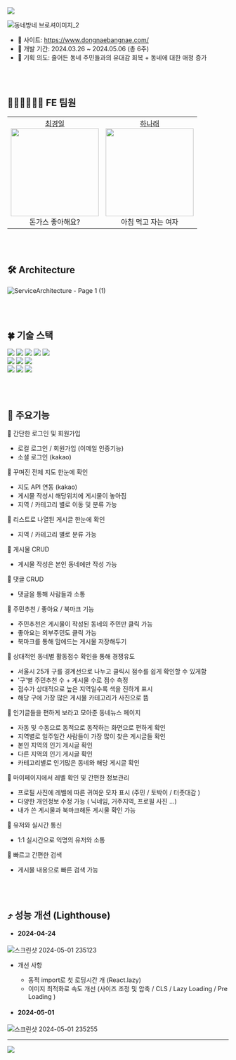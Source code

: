 <img src="https://capsule-render.vercel.app/api?type=waving&color=0:85daff,100:6799fe&height=180&text=동네방네&animation=&fontColor=ffffff&fontSize=70" />

![동네방네 브로셔이미지_2](https://github.com/Nawabali-project/Nawabali-FE/assets/80045891/04580244-b863-4ccc-a356-f513ba0c5a50)

* 🔗 사이트: https://www.dongnaebangnae.com/
* 📆 개발 기간: 2024.03.26 ~ 2024.05.06 (총 6주)
* 🌱 기획 의도: 줄어든 동네 주민들과의 유대감 회복 + 동네에 대한 애정 증가


<br><br>
## 🧑🏻‍💻👩🏻‍💻 FE 팀원
<table>
  <tbody>
    <tr>
      <td align="center">
        <a href="https://github.com/inhachoi">최경일</a><br />
        <img src="https://scontent-ssn1-1.cdninstagram.com/v/t51.2885-15/387265705_688108082998779_5231387308078165349_n.jpg?stp=dst-jpg_s150x150&_nc_ht=scontent-ssn1-1.cdninstagram.com&_nc_cat=103&_nc_ohc=VqkETrfmL_EQ7kNvgEz6-fE&edm=AGXveE0BAAAA&ccb=7-5&oh=00_AfAokniF-Ao9PXx3EFNym1c8mseIwhiJYnrkuLYkRZ5aaA&oe=66382C92&_nc_sid=cf751b" width="200px;" alt=""/><br />
         돈가스 좋아해요? <br />
        </td>
      <td align="center">
        <a href="https://github.com/1roo">하나래</a><br />
        <img src="https://scontent-ssn1-1.cdninstagram.com/v/t51.12442-15/69368022_980938318926608_4714438118412745851_n.jpg?stp=c0.398.1024.1024a_dst-jpg_e35_s150x150&_nc_ht=scontent-ssn1-1.cdninstagram.com&_nc_cat=108&_nc_ohc=YjyM_2KJLjcQ7kNvgGYoJvc&edm=AGXveE0BAAAA&ccb=7-5&oh=00_AfANWQdR07IR3pkt-AVZfkHDuHN0o4KrN9koCeWCXOnnyw&oe=66343A24&_nc_sid=cf751b" width="200px;" alt=""/><br />
         아침 먹고 자는 여자 <br />
        </td>
    </tr>
  </tbody>
</table>


<br><br>
## 🛠 Architecture
![ServiceArchitecture - Page 1 (1)](https://github.com/Nawabali-project/Nawabali-FE/assets/80045891/544a2684-a5ff-4759-8617-1f3c8de7ea36)


<br><br>
## 🍀 기술 스택
<div align='left'>
  <img src="https://img.shields.io/badge/html5-E34F26?style=for-the-badge&logo=html5&logoColor=white"> 
  <img src="https://img.shields.io/badge/css-1572B6?style=for-the-badge&logo=css3&logoColor=white"> 
  <img src="https://img.shields.io/badge/javascript-F7DF1E?style=for-the-badge&logo=javascript&logoColor=black"> 
  <img src="https://img.shields.io/badge/TypeScript-3178C6?style=for-the-badge&logo=typescript&logoColor=white">
  <img src="https://img.shields.io/badge/react-61DAFB?style=for-the-badge&logo=react&logoColor=black"> 
  <br>
  <img src="https://img.shields.io/badge/socket.io--client-007CE2?style=for-the-badge&logo=axios&logoColor=white">
  <img src="https://img.shields.io/badge/Axios-%23593d88.svg?style=for-the-badge&logoColor=000000">
  <img src="https://img.shields.io/badge/styled--components-DB7093?style=for-the-badge&logo=styled-components&logoColor=white">
  <br>
  <img src="https://img.shields.io/badge/GitHub%20Actions-232F3E?style=for-the-badge&logo=GitHubActions&logoColor=2088FF"/>
  <img src="https://img.shields.io/badge/github-181717?style=for-the-badge&logo=github&logoColor=white">
  <img src="https://img.shields.io/badge/git-F05032?style=for-the-badge&logo=git&logoColor=white">
  <br>
</div>

<br><br>
## 🔎 주요기능
🌟 간단한 로그인 및 회원가입
* 로컬 로그인 / 회원가입 (이메일 인증기능)
* 소셜 로그인 (kakao)
  
🌟 꾸며진 전체 지도 한눈에 확인
* 지도 API 연동 (kakao)
* 게시물 작성시 해당위치에 게시물이 놓아짐
* 지역 / 카테고리 별로 이동 및 분류 가능

🌟 리스트로 나열된 게시글 한눈에 확인
* 지역 / 카테고리 별로 분류 가능

🌟 게시물 CRUD
* 게시물 작성은 본인 동네에만 작성 가능

🌟 댓글 CRUD
* 댓글을 통해 사람들과 소통

🌟 주민추천 / 좋아요 / 북마크 기능
* 주민추천은 게시물이 작성된 동네의 주민만 클릭 가능
* 좋아요는 외부주민도 클릭 가능
* 북마크를 통해 맘에드는 게시물 저장해두기

🌟 상대적인 동네별 활동점수 확인을 통해 경쟁유도
* 서울시 25개 구를 경계선으로 나누고 클릭시 점수를 쉽게 확인할 수 있게함
* '구'별 주민추천 수 + 게시물 수로 점수 측정
* 점수가 상대적으로 높은 지역일수록 색을 진하게 표시
* 해당 구에 가장 많은 게시물 카테고리가 사진으로 뜸

🌟 인기글들을 편하게 보라고 모아준 동네뉴스 페이지
* 자동 및 수동으로 동적으로 동작하는 화면으로 편하게 확인
* 지역별로 일주일간 사람들이 가장 많이 찾은 게시글들 확인
* 본인 지역의 인기 게시글 확인
* 다른 지역의 인기 게시글 확인
* 카테고리별로 인기많은 동네와 해당 게시글 확인

🌟 마이페이지에서 레벨 확인 및 간편한 정보관리
* 프로필 사진에 레벨에 따른 귀여운 모자 표시 (주민 / 토박이 / 터줏대감 )
* 다양한 개인정보 수정 가능 ( 닉네임, 거주지역, 프로필 사진 ...)
* 내가 쓴 게시물과 북마크해둔 게시물 확인 가능

🌟 유저와 실시간 통신
* 1:1 실시간으로 익명의 유저와 소통

🌟 빠르고 간편한 검색
* 게시물 내용으로 빠른 검색 가능
  

<br><br>
## ⤴️ 성능 개선 (Lighthouse)

* #### 2024-04-24
![스크린샷 2024-05-01 235123](https://github.com/Nawabali-project/Nawabali-FE/assets/80045891/5f937f8d-3b2d-44ad-9be0-ec1b61fce0e9)

* 개선 사항
  * 동적 import로 첫 로딩시간 개 (React.lazy)
  * 이미지 최적화로 속도 개선 (사이즈 조정 및 압축 / CLS / Lazy Loading / Pre Loading )

* #### 2024-05-01
![스크린샷 2024-05-01 235255](https://github.com/Nawabali-project/Nawabali-FE/assets/80045891/6086b80d-3303-4223-858f-c9256937e268)


---

<img src="https://capsule-render.vercel.app/api?type=waving&color=0:85daff,180:6799fe&height=100&section=footer" />
